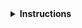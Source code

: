 <details>
<summary><strong>Instructions</strong></summary>

Thanks for contributing! :heart:

If this issue is about a specific episode within a lesson, please provide its link or filename.

Please keep in mind that lesson maintainers are volunteers and it may be some time 
before they can respond to your contribution. If you have any questions about the lesson
maintenance process or would like to volunteer your time as a contribution reviewer,
please contact The CWL Team via https://www.commonwl.org/#Support.

You may delete these instructions from your comment.

\- The Carpentries
</details>
